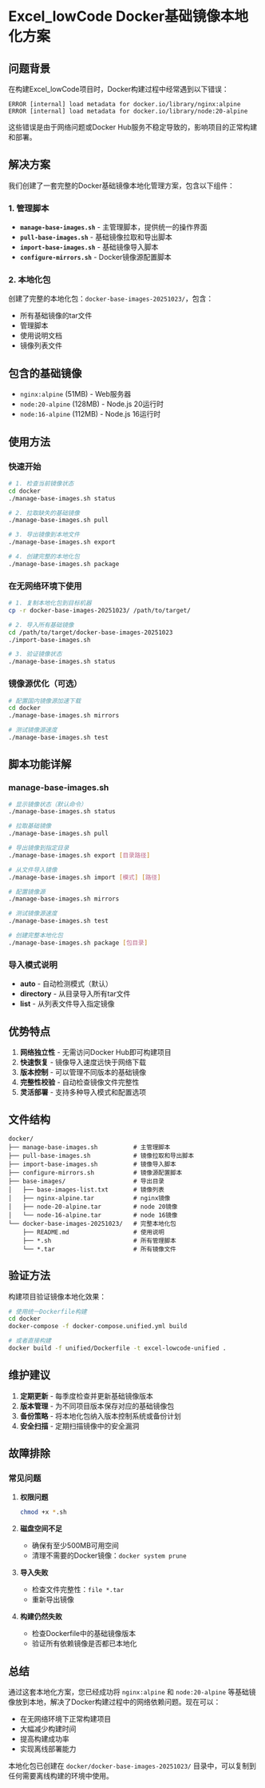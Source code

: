 # Excel_lowCode Docker基础镜像本地化方案

## 问题背景

在构建Excel_lowCode项目时，Docker构建过程中经常遇到以下错误：
```
ERROR [internal] load metadata for docker.io/library/nginx:alpine
ERROR [internal] load metadata for docker.io/library/node:20-alpine
```

这些错误是由于网络问题或Docker Hub服务不稳定导致的，影响项目的正常构建和部署。

## 解决方案

我们创建了一套完整的Docker基础镜像本地化管理方案，包含以下组件：

### 1. 管理脚本

- **`manage-base-images.sh`** - 主管理脚本，提供统一的操作界面
- **`pull-base-images.sh`** - 基础镜像拉取和导出脚本
- **`import-base-images.sh`** - 基础镜像导入脚本
- **`configure-mirrors.sh`** - Docker镜像源配置脚本

### 2. 本地化包

创建了完整的本地化包：`docker-base-images-20251023/`，包含：
- 所有基础镜像的tar文件
- 管理脚本
- 使用说明文档
- 镜像列表文件

## 包含的基础镜像

- `nginx:alpine` (51MB) - Web服务器
- `node:20-alpine` (128MB) - Node.js 20运行时
- `node:16-alpine` (112MB) - Node.js 16运行时

## 使用方法

### 快速开始

```bash
# 1. 检查当前镜像状态
cd docker
./manage-base-images.sh status

# 2. 拉取缺失的基础镜像
./manage-base-images.sh pull

# 3. 导出镜像到本地文件
./manage-base-images.sh export

# 4. 创建完整的本地化包
./manage-base-images.sh package
```

### 在无网络环境下使用

```bash
# 1. 复制本地化包到目标机器
cp -r docker-base-images-20251023/ /path/to/target/

# 2. 导入所有基础镜像
cd /path/to/target/docker-base-images-20251023
./import-base-images.sh

# 3. 验证镜像状态
./manage-base-images.sh status
```

### 镜像源优化（可选）

```bash
# 配置国内镜像源加速下载
cd docker
./manage-base-images.sh mirrors

# 测试镜像源速度
./manage-base-images.sh test
```

## 脚本功能详解

### manage-base-images.sh

```bash
# 显示镜像状态（默认命令）
./manage-base-images.sh status

# 拉取基础镜像
./manage-base-images.sh pull

# 导出镜像到指定目录
./manage-base-images.sh export [目录路径]

# 从文件导入镜像
./manage-base-images.sh import [模式] [路径]

# 配置镜像源
./manage-base-images.sh mirrors

# 测试镜像源速度
./manage-base-images.sh test

# 创建完整本地化包
./manage-base-images.sh package [包目录]
```

### 导入模式说明

- **auto** - 自动检测模式（默认）
- **directory** - 从目录导入所有tar文件
- **list** - 从列表文件导入指定镜像

## 优势特点

1. **网络独立性** - 无需访问Docker Hub即可构建项目
2. **快速恢复** - 镜像导入速度远快于网络下载
3. **版本控制** - 可以管理不同版本的基础镜像
4. **完整性校验** - 自动检查镜像文件完整性
5. **灵活部署** - 支持多种导入模式和配置选项

## 文件结构

```
docker/
├── manage-base-images.sh          # 主管理脚本
├── pull-base-images.sh            # 镜像拉取和导出脚本
├── import-base-images.sh          # 镜像导入脚本
├── configure-mirrors.sh           # 镜像源配置脚本
├── base-images/                   # 导出目录
│   ├── base-images-list.txt       # 镜像列表
│   ├── nginx-alpine.tar           # nginx镜像
│   ├── node-20-alpine.tar         # node 20镜像
│   └── node-16-alpine.tar         # node 16镜像
└── docker-base-images-20251023/   # 完整本地化包
    ├── README.md                  # 使用说明
    ├── *.sh                       # 所有管理脚本
    └── *.tar                      # 所有镜像文件
```

## 验证方法

构建项目验证镜像本地化效果：

```bash
# 使用统一Dockerfile构建
cd docker
docker-compose -f docker-compose.unified.yml build

# 或者直接构建
docker build -f unified/Dockerfile -t excel-lowcode-unified .
```

## 维护建议

1. **定期更新** - 每季度检查并更新基础镜像版本
2. **版本管理** - 为不同项目版本保存对应的基础镜像包
3. **备份策略** - 将本地化包纳入版本控制系统或备份计划
4. **安全扫描** - 定期扫描镜像中的安全漏洞

## 故障排除

### 常见问题

1. **权限问题**
   ```bash
   chmod +x *.sh
   ```

2. **磁盘空间不足**
   - 确保有至少500MB可用空间
   - 清理不需要的Docker镜像：`docker system prune`

3. **导入失败**
   - 检查文件完整性：`file *.tar`
   - 重新导出镜像

4. **构建仍然失败**
   - 检查Dockerfile中的基础镜像版本
   - 验证所有依赖镜像是否都已本地化

## 总结

通过这套本地化方案，您已经成功将 `nginx:alpine` 和 `node:20-alpine` 等基础镜像放到本地，解决了Docker构建过程中的网络依赖问题。现在可以：
- 在无网络环境下正常构建项目
- 大幅减少构建时间
- 提高构建成功率
- 实现离线部署能力

本地化包已创建在 `docker/docker-base-images-20251023/` 目录中，可以复制到任何需要离线构建的环境中使用。
